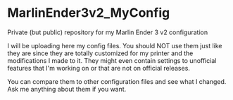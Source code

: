 # MarlinEnder3v2_MyConfig
Private (but public) repository for my Marlin Ender 3 v2 configuration

I will be uploading here my config files. You should NOT use them just like they are since they are totally customized for my printer and the modifications I made to it.
They might even contain settings to unofficial features that I'm working on or that are not on official releases.

You can compare them to other configuration files and see what I changed. Ask me anything about them if you want.
